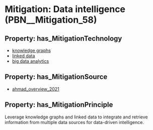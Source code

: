 # Mitigation: __Data intelligence__ (PBN__Mitigation_58)

## Property: has_MitigationTechnology

* [knowledge graphs](../Technology/PBN__Technology_2936)
* [linked data](../Technology/PBN__Technology_2937)
* [big data analytics](../Technology/PBN__Technology_2938)

## Property: has_MitigationSource

* [ahmad_overview_2021](../Article/PBN__Article_170)

## Property: has_MitigationPrinciple

Leverage knowledge graphs and linked data to integrate and retrieve information from multiple data sources for data-driven intelligence.


